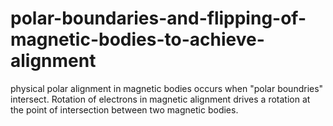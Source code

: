 # polar-boundaries-and-flipping-of-magnetic-bodies-to-achieve-alignment
physical polar alignment in magnetic bodies occurs when "polar boundries" intersect. Rotation of electrons in magnetic alignment drives a rotation at the point of intersection between two magnetic bodies.
